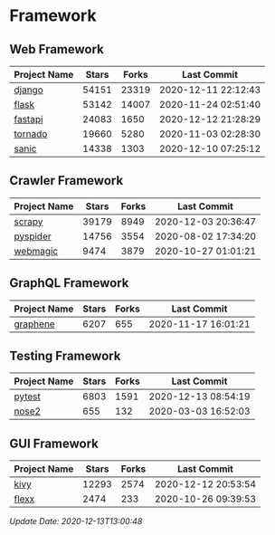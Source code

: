 # Framework

## Web Framework
| Project Name | Stars | Forks | Last Commit |
| ------------ | ----- | ----- | ----------- |
| [django](https://github.com/django/django) | 54151 | 23319 | 2020-12-11 22:12:43 |
| [flask](https://github.com/pallets/flask) | 53142 | 14007 | 2020-11-24 02:51:40 |
| [fastapi](https://github.com/tiangolo/fastapi) | 24083 | 1650 | 2020-12-12 21:28:29 |
| [tornado](https://github.com/tornadoweb/tornado) | 19660 | 5280 | 2020-11-03 02:28:30 |
| [sanic](https://github.com/huge-success/sanic) | 14338 | 1303 | 2020-12-10 07:25:12 |

## Crawler Framework
| Project Name | Stars | Forks | Last Commit |
| ------------ | ----- | ----- | ----------- |
| [scrapy](https://github.com/scrapy/scrapy) | 39179 | 8949 | 2020-12-03 20:36:47 |
| [pyspider](https://github.com/binux/pyspider) | 14756 | 3554 | 2020-08-02 17:34:20 |
| [webmagic](https://github.com/code4craft/webmagic) | 9474 | 3879 | 2020-10-27 01:01:21 |

## GraphQL Framework
| Project Name | Stars | Forks | Last Commit |
| ------------ | ----- | ----- | ----------- |
| [graphene](https://github.com/graphql-python/graphene) | 6207 | 655 | 2020-11-17 16:01:21 |

## Testing Framework
| Project Name | Stars | Forks | Last Commit |
| ------------ | ----- | ----- | ----------- |
| [pytest](https://github.com/pytest-dev/pytest) | 6803 | 1591 | 2020-12-13 08:54:19 |
| [nose2](https://github.com/nose-devs/nose2) | 655 | 132 | 2020-03-03 16:52:03 |

## GUI Framework
| Project Name | Stars | Forks | Last Commit |
| ------------ | ----- | ----- | ----------- |
| [kivy](https://github.com/kivy/kivy) | 12293 | 2574 | 2020-12-12 20:53:54 |
| [flexx](https://github.com/flexxui/flexx) | 2474 | 233 | 2020-10-26 09:39:53 |

*Update Date: 2020-12-13T13:00:48*
